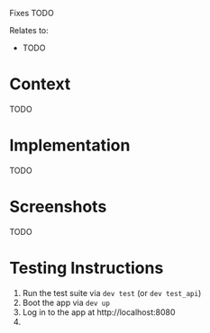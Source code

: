 Fixes TODO

Relates to:

- TODO

# Context

TODO

# Implementation

TODO

# Screenshots

TODO

# Testing Instructions

1. Run the test suite via `dev test` (or `dev test_api`)
2. Boot the app via `dev up`
3. Log in to the app at http://localhost:8080
4.
